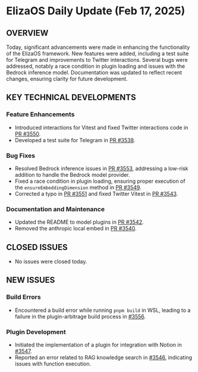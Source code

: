# ElizaOS Daily Update (Feb 17, 2025)

## OVERVIEW 
Today, significant advancements were made in enhancing the functionality of the ElizaOS framework. New features were added, including a test suite for Telegram and improvements to Twitter interactions. Several bugs were addressed, notably a race condition in plugin loading and issues with the Bedrock inference model. Documentation was updated to reflect recent changes, ensuring clarity for future development.

## KEY TECHNICAL DEVELOPMENTS

### Feature Enhancements
- Introduced interactions for Vitest and fixed Twitter interactions code in [PR #3550](https://github.com/elizaos/eliza/pull/3550).
- Developed a test suite for Telegram in [PR #3538](https://github.com/elizaos/eliza/pull/3538).

### Bug Fixes
- Resolved Bedrock inference issues in [PR #3553](https://github.com/elizaos/eliza/pull/3553), addressing a low-risk addition to handle the Bedrock model provider.
- Fixed a race condition in plugin loading, ensuring proper execution of the `ensureEmbeddingDimension` method in [PR #3549](https://github.com/elizaos/eliza/pull/3549).
- Corrected a typo in [PR #3551](https://github.com/elizaos/eliza/pull/3551) and fixed Twitter Vitest in [PR #3543](https://github.com/elizaos/eliza/pull/3543).

### Documentation and Maintenance
- Updated the README to model plugins in [PR #3542](https://github.com/elizaos/eliza/pull/3542).
- Removed the anthropic local embed in [PR #3540](https://github.com/elizaos/eliza/pull/3540).

## CLOSED ISSUES
- No issues were closed today.

## NEW ISSUES
### Build Errors
- Encountered a build error while running `pnpm build` in WSL, leading to a failure in the plugin-arbitrage build process in [#3556](https://github.com/elizaos/eliza/issues/3556).

### Plugin Development
- Initiated the implementation of a plugin for integration with Notion in [#3547](https://github.com/elizaos/eliza/issues/3547).
- Reported an error related to RAG knowledge search in [#3546](https://github.com/elizaos/eliza/issues/3546), indicating issues with function execution.